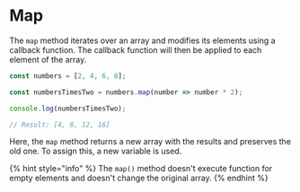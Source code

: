 # Map

The `map` method iterates over an array and modifies its elements using a callback function. The callback function will then be applied to each element of the array.

```javascript
const numbers = [2, 4, 6, 8];

const numbersTimesTwo = numbers.map(number => number * 2);

console.log(numbersTimesTwo);

// Result: [4, 8, 12, 16]
```

Here, the `map` method returns a new array with the results and preserves the old one. To assign this, a new variable is used.

{% hint style="info" %}
The `map()` method doesn't execute function for empty elements and doesn't change the original array.
{% endhint %}
